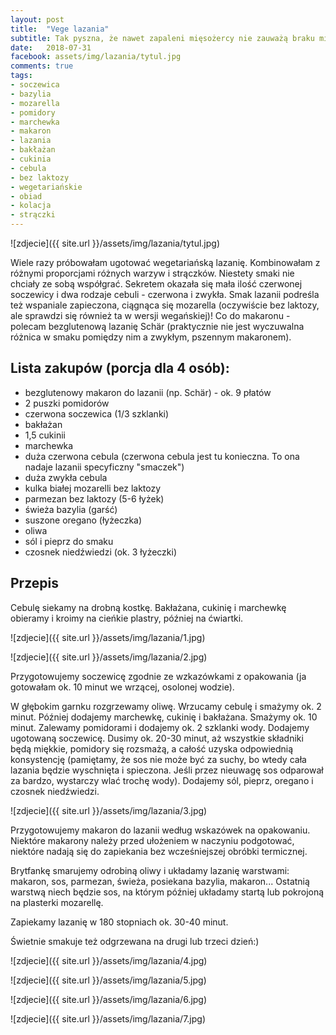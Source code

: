 ```yaml
---
layout: post
title:  "Vege lazania"
subtitle: Tak pyszna, że nawet zapaleni mięsożercy nie zauważą braku mięsa!
date:   2018-07-31
facebook: assets/img/lazania/tytul.jpg
comments: true
tags:
- soczewica
- bazylia
- mozarella
- pomidory
- marchewka
- makaron
- lazania
- bakłażan
- cukinia
- cebula
- bez laktozy
- wegetariańskie
- obiad
- kolacja
- strączki
---
```


![zdjecie]({{ site.url }}/assets/img/lazania/tytul.jpg)

Wiele razy próbowałam ugotować wegetariańską lazanię. Kombinowałam z różnymi proporcjami różnych warzyw i strączków. Niestety smaki nie chciały ze sobą współgrać. Sekretem okazała się mała ilość czerwonej soczewicy i dwa rodzaje cebuli - czerwona i zwykła. Smak lazanii podreśla też wspaniale zapieczona, ciągnąca się mozarella (oczywiście bez laktozy, ale sprawdzi się również ta w wersji wegańskiej)! Co do makaronu - polecam bezglutenową lazanię Schär (praktycznie nie jest wyczuwalna różnica w smaku pomiędzy nim a zwykłym, pszennym makaronem).

## Lista zakupów (porcja dla 4 osób):

* bezglutenowy makaron do lazanii (np. Schär) - ok. 9 płatów
* 2 puszki pomidorów
* czerwona soczewica (1/3 szklanki)
* bakłażan
* 1,5 cukinii
* marchewka
* duża czerwona cebula (czerwona cebula jest tu konieczna. To ona nadaje lazanii specyficzny "smaczek")
* duża zwykła cebula
* kulka białej mozarelli bez laktozy
* parmezan bez laktozy (5-6 łyżek)
* świeża bazylia (garść)
* suszone oregano (łyżeczka)
* oliwa
* sól i pieprz do smaku
* czosnek niedźwiedzi (ok. 3 łyżeczki)

## Przepis

Cebulę siekamy na drobną kostkę. Bakłażana, cukinię i marchewkę obieramy i kroimy na cieńkie plastry, później na ćwiartki.

![zdjecie]({{ site.url }}/assets/img/lazania/1.jpg)

![zdjecie]({{ site.url }}/assets/img/lazania/2.jpg)

Przygotowujemy soczewicę zgodnie ze wzkazówkami z opakowania (ja gotowałam ok. 10 minut we wrzącej, osolonej wodzie).

W głębokim garnku rozgrzewamy oliwę. Wrzucamy cebulę i smażymy ok. 2 minut. Później dodajemy marchewkę, cukinię i bakłażana. Smażymy ok. 10 minut. Zalewamy pomidorami i dodajemy ok. 2 szklanki wody. Dodajemy ugotowaną soczewicę. Dusimy ok. 20-30 minut, aż wszystkie składniki będą miękkie, pomidory się rozsmażą, a całość uzyska odpowiednią konsystencję (pamiętamy, że sos nie może być za suchy, bo wtedy cała lazania będzie wyschnięta i spieczona. Jeśli przez nieuwagę sos odparował za bardzo, wystarczy wlać trochę wody). Dodajemy sól, pieprz, oregano i czosnek niedźwiedzi.

![zdjecie]({{ site.url }}/assets/img/lazania/3.jpg)

Przygotowujemy makaron do lazanii według wskazówek na opakowaniu. Niektóre makarony należy przed ułożeniem w naczyniu podgotować, niektóre nadają się do zapiekania bez wcześniejszej obróbki termicznej.

Brytfankę smarujemy odrobiną oliwy i układamy lazanię warstwami: makaron, sos, parmezan, świeża, posiekana bazylia, makaron... Ostatnią warstwą niech będzie sos, na którym później układamy startą lub pokrojoną na plasterki mozarellę.

Zapiekamy lazanię w 180 stopniach ok. 30-40 minut. 

Świetnie smakuje też odgrzewana na drugi lub trzeci dzień:)

![zdjecie]({{ site.url }}/assets/img/lazania/4.jpg)

![zdjecie]({{ site.url }}/assets/img/lazania/5.jpg)

![zdjecie]({{ site.url }}/assets/img/lazania/6.jpg)

![zdjecie]({{ site.url }}/assets/img/lazania/7.jpg)